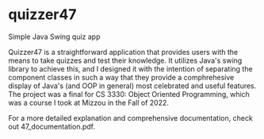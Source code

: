# quizzer47
Simple Java Swing quiz app

Quizzer47 is a straightforward application that provides users with the means to take quizzes and test their knowledge. 
It utilizes Java's swing library to achieve this, and I designed it with the intention of separating the component classes
in such a way that they provide a comphrehesive display of Java's (and OOP in general) most celebrated and useful features.
The project was a final for CS 3330: Object Oriented Programming, which was a course I took at Mizzou in the Fall of 2022.

For a more detailed explanation and comprehensive documentation, check out 47_documentation.pdf.
